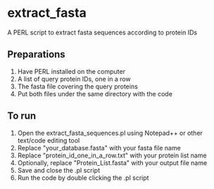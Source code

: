 # extract_fasta
A PERL script to extract fasta sequences according to protein IDs

## Preparations
1. Have PERL installed on the computer
2. A list of query protein IDs, one in a row
3. The fasta file covering the query proteins
4. Put both files under the same directory with the code

## To run
1. Open the extract_fasta_sequences.pl using Notepad++ or other text/code editing tool
2. Replace "your_database.fasta" with your fasta file name
3. Replace "protein_id_one_in_a_row.txt" with your protein list name
4. Optionally, replace "Protein_List.fasta" with your output file name
5. Save and close the .pl script
6. Run the code by double clicking the .pl script 
